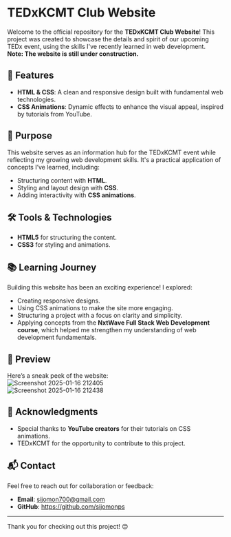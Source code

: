 # TEDxKCMT Club Website

Welcome to the official repository for the **TEDxKCMT Club Website**! This project was created to showcase the details and spirit of our upcoming TEDx event, using the skills I've recently learned in web development.  
**Note: The website is still under construction.**

## 🌟 Features
- **HTML & CSS**: A clean and responsive design built with fundamental web technologies.
- **CSS Animations**: Dynamic effects to enhance the visual appeal, inspired by tutorials from YouTube.

## 🎯 Purpose
This website serves as an information hub for the TEDxKCMT event while reflecting my growing web development skills. It's a practical application of concepts I’ve learned, including:
- Structuring content with **HTML**.
- Styling and layout design with **CSS**.
- Adding interactivity with **CSS animations**.

## 🛠️ Tools & Technologies
- **HTML5** for structuring the content.
- **CSS3** for styling and animations.

## 📚 Learning Journey  
Building this website has been an exciting experience! I explored:  
- Creating responsive designs.  
- Using CSS animations to make the site more engaging.  
- Structuring a project with a focus on clarity and simplicity.  
- Applying concepts from the **NxtWave Full Stack Web Development course**, which helped me strengthen my understanding of web development fundamentals.

## 📸 Preview
Here’s a sneak peek of the website:  
![Screenshot 2025-01-16 212405](https://github.com/user-attachments/assets/6efc18f4-93b4-4853-bbbe-fc0817ee23af)  
![Screenshot 2025-01-16 212438](https://github.com/user-attachments/assets/a61617bd-b5ee-42bb-9523-b875339754d7)  


## 🙌 Acknowledgments
- Special thanks to **YouTube creators** for their tutorials on CSS animations.
- TEDxKCMT for the opportunity to contribute to this project.

## 📬 Contact
Feel free to reach out for collaboration or feedback:
- **Email**: sijomon700@gmail.com
- **GitHub**: https://github.com/sijomonps

---

Thank you for checking out this project! 😊

